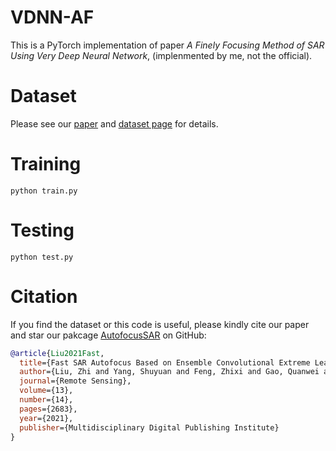 # VDNN-AF

This is a PyTorch implementation of paper *A Finely Focusing Method of SAR Using Very Deep Neural Network*, (implenmented by me, not the official).


# Dataset

Please see our [paper](10.1109/TGRS.2022.3217063) and [dataset page](https://aisari.iridescent.ink/AutofocusSAR/Dataset/) for details.


# Training

```
python train.py
```

# Testing

```
python test.py
```


# Citation

If you find the dataset or this code is useful, please kindly cite our paper and star our pakcage [AutofocusSAR](https://github.com/aisari/AutofocusSAR) on GitHub:

```bib
@article{Liu2021Fast,
  title={Fast SAR Autofocus Based on Ensemble Convolutional Extreme Learning Machine},
  author={Liu, Zhi and Yang, Shuyuan and Feng, Zhixi and Gao, Quanwei and Wang, Min},
  journal={Remote Sensing},
  volume={13},
  number={14},
  pages={2683},
  year={2021},
  publisher={Multidisciplinary Digital Publishing Institute}
}



```


